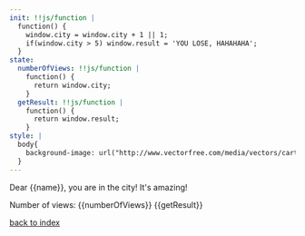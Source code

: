 ```yaml
---
init: !!js/function |
  function() {
    window.city = window.city + 1 || 1;
    if(window.city > 5) window.result = 'YOU LOSE, HAHAHAHA';
  }
state:
  numberOfViews: !!js/function |
    function() {
      return window.city;
    }
  getResult: !!js/function |
    function() {
      return window.result;
    }
style: |
  body{
    background-image: url("http://www.vectorfree.com/media/vectors/cartoon-city-skyline.jpg");
  }
---
```


Dear {{name}}, you are in the city! It's amazing!

Number of views: {{numberOfViews}} {{getResult}}

[back to index](index)